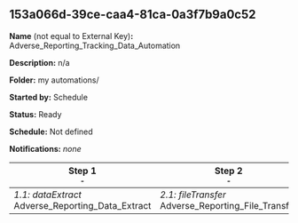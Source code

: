 ## 153a066d-39ce-caa4-81ca-0a3f7b9a0c52

**Name** (not equal to External Key)**:** Adverse_Reporting_Tracking_Data_Automation

**Description:** n/a

**Folder:** my automations/

**Started by:** Schedule

**Status:** Ready

**Schedule:** Not defined

**Notifications:** _none_


| Step 1<br>_<small>-</small>_ | Step 2<br>_<small>-</small>_ |
| --- | --- |
| _1.1: dataExtract_<br>Adverse_Reporting_Data_Extract | _2.1: fileTransfer_<br>Adverse_Reporting_File_Transfer |

